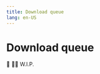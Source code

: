 ```yaml
---
title: Download queue
lang: en-US
---
```


# Download queue
:construction: :construction_worker_man: W.I.P.
